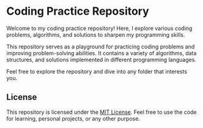 # Coding Practice Repository

Welcome to my coding practice repository! Here, I explore various coding problems, algorithms, and solutions to sharpen my programming skills.

This repository serves as a playground for practicing coding problems and improving problem-solving abilities. It contains a variety of algorithms, data structures, and solutions implemented in different programming languages.

Feel free to explore the repository and dive into any folder that interests you.

## License

This repository is licensed under the [MIT License](LICENSE). Feel free to use the code for learning, personal projects, or any other purpose.
